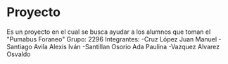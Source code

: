 # Proyecto
Es un proyecto en el cual se busca ayudar a los alumnos que toman el "Pumabus Foraneo" Grupo: 2296 Integrantes: -Cruz López Juan Manuel -Santiago Avila Alexis Iván -Santillan Osorio Ada Paulina -Vazquez Alvarez Osvaldo
